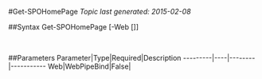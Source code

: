 #Get-SPOHomePage
*Topic last generated: 2015-02-08*


##Syntax
    Get-SPOHomePage [-Web [<WebPipeBind>]]

&nbsp;

##Parameters
Parameter|Type|Required|Description
---------|----|--------|-----------
Web|WebPipeBind|False|
